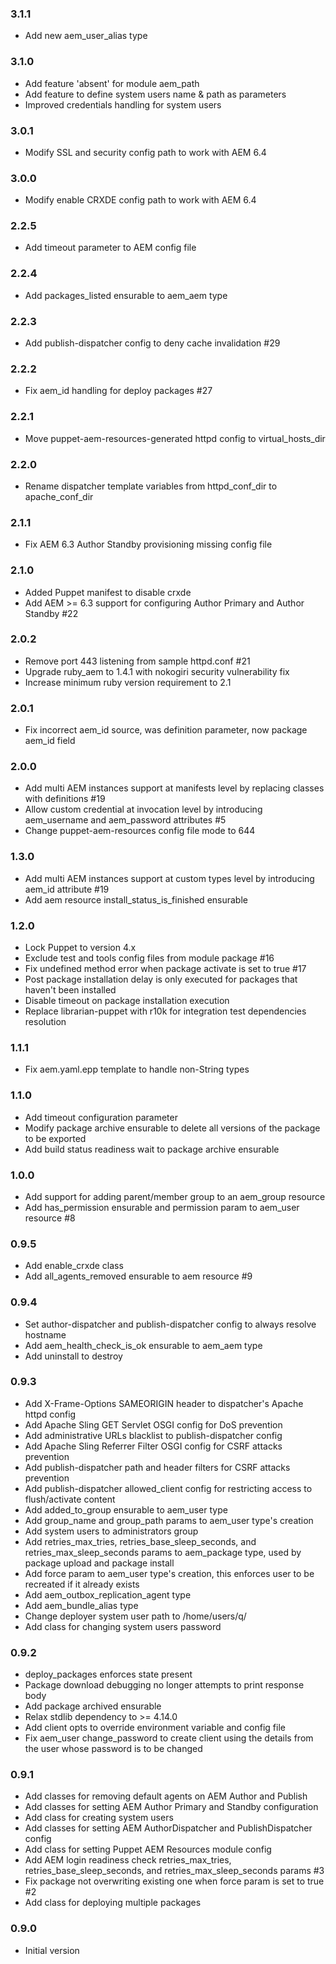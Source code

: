 ### 3.1.1
* Add new aem_user_alias type

### 3.1.0
* Add feature 'absent' for module aem_path
* Add feature to define system users name & path as parameters
* Improved credentials handling for system users

### 3.0.1
* Modify SSL and security config path to work with AEM 6.4

### 3.0.0
* Modify enable CRXDE config path to work with AEM 6.4

### 2.2.5
* Add timeout parameter to AEM config file

### 2.2.4
* Add packages_listed ensurable to aem_aem type

### 2.2.3
* Add publish-dispatcher config to deny cache invalidation #29

### 2.2.2
* Fix aem_id handling for deploy packages #27

### 2.2.1
* Move puppet-aem-resources-generated httpd config to virtual_hosts_dir

### 2.2.0
* Rename dispatcher template variables from httpd_conf_dir to apache_conf_dir

### 2.1.1
* Fix AEM 6.3 Author Standby provisioning missing config file

### 2.1.0
* Added Puppet manifest to disable crxde
* Add AEM >= 6.3 support for configuring Author Primary and Author Standby #22

### 2.0.2
* Remove port 443 listening from sample httpd.conf #21
* Upgrade ruby_aem to 1.4.1 with nokogiri security vulnerability fix
* Increase minimum ruby version requirement to 2.1

### 2.0.1
* Fix incorrect aem_id source, was definition parameter, now package aem_id field

### 2.0.0
* Add multi AEM instances support at manifests level by replacing classes with definitions #19
* Allow custom credential at invocation level by introducing aem_username and aem_password attributes #5
* Change puppet-aem-resources config file mode to 644

### 1.3.0
* Add multi AEM instances support at custom types level by introducing aem_id attribute #19
* Add aem resource install_status_is_finished ensurable

### 1.2.0
* Lock Puppet to version 4.x
* Exclude test and tools config files from module package #16
* Fix undefined method error when package activate is set to true #17
* Post package installation delay is only executed for packages that haven't been installed
* Disable timeout on package installation execution
* Replace librarian-puppet with r10k for integration test dependencies resolution

### 1.1.1
* Fix aem.yaml.epp template to handle non-String types

### 1.1.0
* Add timeout configuration parameter
* Modify package archive ensurable to delete all versions of the package to be exported
* Add build status readiness wait to package archive ensurable

### 1.0.0
* Add support for adding parent/member group to an aem_group resource
* Add has_permission ensurable and permission param to aem_user resource #8

### 0.9.5
* Add enable_crxde class
* Add all_agents_removed ensurable to aem resource #9

### 0.9.4
* Set author-dispatcher and publish-dispatcher config to always resolve hostname
* Add aem_health_check_is_ok ensurable to aem_aem type
* Add uninstall to destroy

### 0.9.3
* Add X-Frame-Options SAMEORIGIN header to dispatcher's Apache httpd config
* Add Apache Sling GET Servlet OSGI config for DoS prevention
* Add administrative URLs blacklist to publish-dispatcher config
* Add Apache Sling Referrer Filter OSGI config for CSRF attacks prevention
* Add publish-dispatcher path and header filters for CSRF attacks prevention
* Add publish-dispatcher allowed_client config for restricting access to flush/activate content
* Add added_to_group ensurable to aem_user type
* Add group_name and group_path params to aem_user type's creation
* Add system users to administrators group
* Add retries_max_tries, retries_base_sleep_seconds, and retries_max_sleep_seconds params to aem_package type, used by package upload and package install
* Add force param to aem_user type's creation, this enforces user to be recreated if it already exists
* Add aem_outbox_replication_agent type
* Add aem_bundle_alias type
* Change deployer system user path to /home/users/q/
* Add class for changing system users password

### 0.9.2
* deploy_packages enforces state present
* Package download debugging no longer attempts to print response body
* Add package archived ensurable
* Relax stdlib dependency to >= 4.14.0
* Add client opts to override environment variable and config file
* Fix aem_user change_password to create client using the details from the user whose password is to be changed

### 0.9.1
* Add classes for removing default agents on AEM Author and Publish
* Add classes for setting AEM Author Primary and Standby configuration
* Add class for creating system users
* Add classes for setting AEM AuthorDispatcher and PublishDispatcher config
* Add class for setting Puppet AEM Resources module config
* Add AEM login readiness check retries_max_tries, retries_base_sleep_seconds, and retries_max_sleep_seconds params #3
* Fix package not overwriting existing one when force param is set to true #2
* Add class for deploying multiple packages

### 0.9.0
* Initial version
